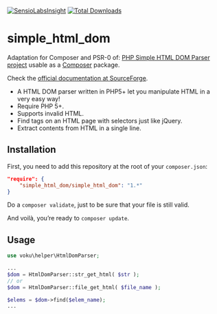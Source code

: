 [![SensioLabsInsight](https://insight.sensiolabs.com/projects/be3e4851-272f-4499-9fc4-4b2704a43301/mini.png)](https://insight.sensiolabs.com/projects/be3e4851-272f-4499-9fc4-4b2704a43301)
[![Total Downloads](https://poser.pugx.org/voku/simple_html_dom/downloads.svg)](https://packagist.org/packages/voku/simple_html_dom)


simple_html_dom
===============

Adaptation for Composer and PSR-0 of: [PHP Simple HTML DOM Parser project](http://simplehtmldom.sourceforge.net/) usable as a [Composer](http://getcomposer.org/) package.

Check the [official documentation at SourceForge](http://simplehtmldom.sourceforge.net/manual.htm).

- A HTML DOM parser written in PHP5+ let you manipulate HTML in a very easy way!
- Require PHP 5+.
- Supports invalid HTML.
- Find tags on an HTML page with selectors just like jQuery.
- Extract contents from HTML in a single line.


## Installation

First, you need to add this repository at the root of your `composer.json`:

```json
"require": {
    "simple_html_dom/simple_html_dom": "1.*"
}
```

Do a `composer validate`, just to be sure that your file is still valid.

And voilà, you’re ready to `composer update`.

## Usage

```php
use voku\helper\HtmlDomParser;

...
$dom = HtmlDomParser::str_get_html( $str );
// or 
$dom = HtmlDomParser::file_get_html( $file_name );

$elems = $dom->find($elem_name);
...

```
